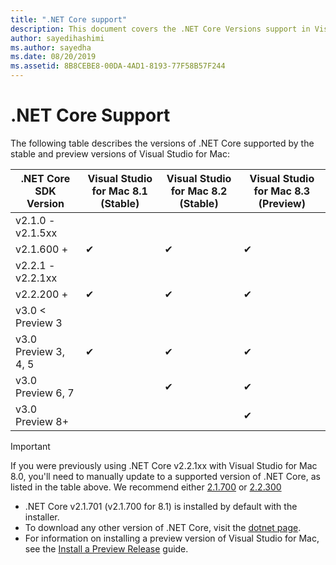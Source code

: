 ```yaml
---
title: ".NET Core support"
description: This document covers the .NET Core Versions support in Visual Studio for Mac
author: sayedihashimi
ms.author: sayedha
ms.date: 08/20/2019
ms.assetid: 8B8CEBE8-00DA-4AD1-8193-77F58B57F244
---
```


# .NET Core Support

The following table describes the versions of .NET Core supported by the stable and preview versions of Visual Studio for Mac:

| .NET Core SDK Version |Visual Studio for Mac 8.1 (Stable) | Visual Studio for Mac 8.2 (Stable) | Visual Studio for Mac 8.3 (Preview) |
|---------|---------|---------|---------|
|v2.1.0 - v2.1.5xx | | | |
|v2.1.600 + |✔︎|✔︎|✔︎|
|v2.2.1 - v2.2.1xx | | | |
|v2.2.200 + |✔︎|✔︎|✔︎|
|v3.0 < Preview 3 | | | |
|v3.0 Preview 3, 4, 5 |✔︎|✔︎|✔︎|
|v3.0 Preview 6, 7 | |✔︎|✔︎|
|v3.0 Preview 8+ | | |✔︎|

> [!IMPORTANT]
> If you were previously using .NET Core v2.2.1xx with Visual Studio for Mac 8.0, you'll need to manually update to a supported version of .NET Core, as listed in the table above. We recommend either [2.1.700](https://dotnet.microsoft.com/download/dotnet-core/2.1) or [2.2.300](https://dotnet.microsoft.com/download/dotnet-core/2.2)

* .NET Core v2.1.701 (v2.1.700 for 8.1) is installed by default with the installer.
* To download any other version of .NET Core, visit the [dotnet page](https://dotnet.microsoft.com/download/dotnet-core).
* For information on installing a preview version of Visual Studio for Mac, see the [Install a Preview Release](https://docs.microsoft.com/visualstudio/mac/install-preview) guide.
